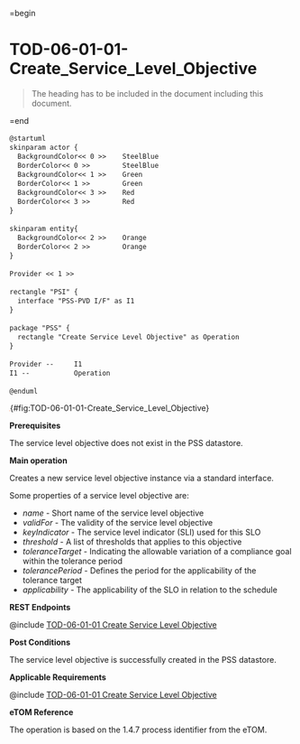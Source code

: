 =begin

# TOD-06-01-01-Create_Service_Level_Objective

> The heading has to be included in the document including this document.

=end

```plantuml
@startuml
skinparam actor {
  BackgroundColor<< 0 >> 	SteelBlue
  BorderColor<< 0 >> 		SteelBlue
  BackgroundColor<< 1 >> 	Green
  BorderColor<< 1 >> 		Green
  BackgroundColor<< 3 >> 	Red
  BorderColor<< 3 >> 		Red
}

skinparam entity{
  BackgroundColor<< 2 >> 	Orange
  BorderColor<< 2 >> 		Orange
}

Provider << 1 >>

rectangle "PSI" {
  interface "PSS-PVD I/F" as I1
}

package "PSS" {
  rectangle "Create Service Level Objective" as Operation
}

Provider --	    I1
I1 --           Operation

@enduml

```

![TOD-06-01-01: Create Service Level Objective](../../common/pixel.png){#fig:TOD-06-01-01-Create_Service_Level_Objective}

**Prerequisites**

The service level objective does not exist in the PSS datastore.

**Main operation**

Creates a new service level objective instance via a standard interface.

Some properties of a service level objective are:

* *name* - Short name of the service level objective
* *validFor* - The validity of the service level objective
* *keyIndicator* - The service level indicator (SLI) used for this SLO
* *threshold* - A list of thresholds that applies to this objective
* *toleranceTarget* - Indicating the allowable variation of a compliance goal within the tolerance period
* *tolerancePeriod* - Defines the period for the applicability of the tolerance target
* *applicability* - The applicability of the SLO in relation to the schedule

**REST Endpoints**

@include [TOD-06-01-01 Create Service Level Objective](endpoints/TOD-06-01-01-Create_Service_Level_Objective-endpoints.md)

**Post Conditions**

The service level objective is successfully created in the PSS datastore.

**Applicable Requirements**

@include [TOD-06-01-01 Create Service Level Objective](requirements/TOD-06-01-01-Create_Service_Level_Objective-requirements.md)

**eTOM Reference**

The operation is based on the 1.4.7 process identifier from the eTOM.
